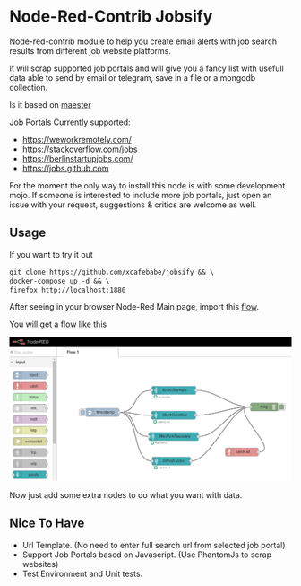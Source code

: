 Node-Red-Contrib Jobsify
========================

Node-red-contrib module to help you create email alerts with job search results from different job website platforms.

It will scrap supported job portals and will give you a fancy list with usefull data able to send by email or telegram, save in a file or a mongodb collection.

Is it based on [maester](https://github.com/xcafebabe/maester)

Job Portals Currently supported:

- https://weworkremotely.com/
- https://stackoverflow.com/jobs
- https://berlinstartupjobs.com/
- https://jobs.github.com

For the moment the only way to install this node is with some development mojo. If someone is interested to include more job portals, just open an issue with your request, suggestions & critics are welcome as well.

Usage
-----

If you want to try it out

```
git clone https://github.com/xcafebabe/jobsify && \
docker-compose up -d && \
firefox http://localhost:1880
```
After seeing in your browser Node-Red Main page, import this [flow](https://raw.githubusercontent.com/jobsify/master/examples/example1.json).

You will get a flow like this

<a href="https://github.com/xcafebabe/jobsify/raw/master/examples/example1a.png" target="_blank">
  <img alt="Jobsify" src="https://github.com/xcafebabe/jobsify/raw/master/examples/example1a.png" width="600px" />
</a>

Now just add some extra nodes to do what you want with data.

Nice To Have
------------

- Url Template. (No need to enter full search url from selected job portal)
- Support Job Portals based on Javascript. (Use PhantomJs to scrap websites)
- Test Environment and Unit tests.